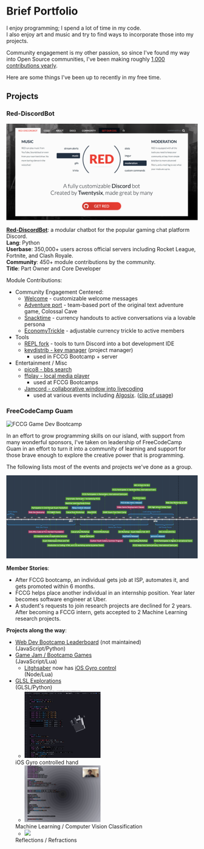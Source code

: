 # Brief Portfolio

I enjoy programming; I spend a lot of time in my code.  
I also enjoy art and music and try to find ways to incorporate those into my projects.

Community engagement is my other passion, so since I've found my way into Open Source communities, I've been making roughly [1,000 contributions yearly](https://github.com/Chovin).  

Here are some things I've been up to recently in my free time.

## Projects

### Red-DiscordBot

[![cogs.red](assets/cogs.red.png)](https://cogs.red/)

**[Red-DiscordBot](https://github.com/Cog-Creators/Red-DiscordBot)**: a modular chatbot for the popular gaming chat platform Discord.   
**Lang**: Python  
**Userbase**: 350,000+ users across official servers including Rocket League, Fortnite, and Clash Royale.  
**Community**: 450+ module contributions by the community.  
**Title**: Part Owner and Core Developer

Module Contributions:  

+ Community Engagement Centered: 
    * [Welcome](https://cogs.red/cogs/irdumbs/Dumb-Cogs/welcome/) - customizable welcome messages
    * [Adventure port](https://cogs.red/cogs/irdumbs/Dumb-Cogs/adventure/) - team-based port of the original text adventure game, Colossal Cave
    * [Snacktime](https://cogs.red/cogs/irdumbs/Dumb-Cogs/snacktime/) - currency handouts to active conversations via a lovable persona
    * [EconomyTrickle](https://cogs.red/cogs/irdumbs/Dumb-Cogs/economytrickle/) - adjustable currency trickle to active members
+ Tools
    * [REPL fork](https://cogs.red/cogs/irdumbs/Dumb-Cogs/repl/) - tools to turn Discord into a bot development IDE
    * [keydistrib - key manager](https://cogs.red/cogs/FreeCodeCampGuam/FCCG-Cogs/keydistrib/) (project manager)
        - used in FCCG Bootcamp + server
+ Entertainment / Misc
    * [pico8 - bbs search](https://cogs.red/cogs/FreeCodeCampGuam/FCCG-Cogs/pico8/)
    * [ffplay - local media player](https://cogs.red/cogs/FreeCodeCampGuam/FCCG-Cogs/ffplay/)
        - used at FCCG Bootcamps
    * [Jamcord - collaborative window into livecoding](https://cogs.red/cogs/FreeCodeCampGuam/FCCG-Cogs/jamcord/)
        - used at various events including [Algosix](https://algorave.com/wearesix/). ([clip of usage](https://youtu.be/bvDa0MHIK2c?t=20m35s))

### FreeCodeCamp Guam

![FCCG Game Dev Bootcamp](https://scontent.fgum2-1.fna.fbcdn.net/v/t31.0-8/22426518_920147308151648_5919767287489941611_o.jpg?_nc_cat=0&oh=7e711e081c9f34d0ebdc1a11c04414a3&oe=5B5E3677)

In an effort to grow programming skills on our island, with support from many wonderful sponsors, I've taken on leadership of FreeCodeCamp Guam in an effort to turn it into a community of learning and support for those brave enough to explore the creative power that is programming.

The following lists most of the events and projects we've done as a group.

[![](assets/timeline.png)](https://time.graphics/line/67138)

**Member Stories**:

* After FCCG bootcamp, an individual gets job at ISP, automates it, and gets promoted within 6 months.
* FCCG helps place another individual in an internship position. Year later becomes software engineer at Uber.
* A student's requests to join research projects are declined for 2 years. After becoming a FCCG intern, gets accepted to 2 Machine Learning research projects.

**Projects along the way**:

* [Web Dev Bootcamp Leaderboard](https://fccg-leaderboard.herokuapp.com/) (not maintained)  
   (JavaScript/Python)
* [Game Jam / Bootcamp Games](https://fccguam.itch.io/)  
(JavaScript/Lua)
    - [Litghsaber](https://www.lexaloffle.com/bbs/?tid=30137) now has [iOS Gyro control](https://github.com/Chovin/Litghtsaber/tree/osc-gpio)  
    (Node/Lua)
* [GLSL Explorations](https://github.com/Chovin/VEDA-Notes)  
(GLSL/Python)
    - <img src="assets/osc-hand.gif" width="200">  
    iOS Gyro controlled hand
    - <img src="assets/osc-test.gif" width="200">  
    Machine Learning / Computer Vision Classification 
    - <img src="assets/veda-refract3.gif" width="200">  
    Reflections / Refractions 
